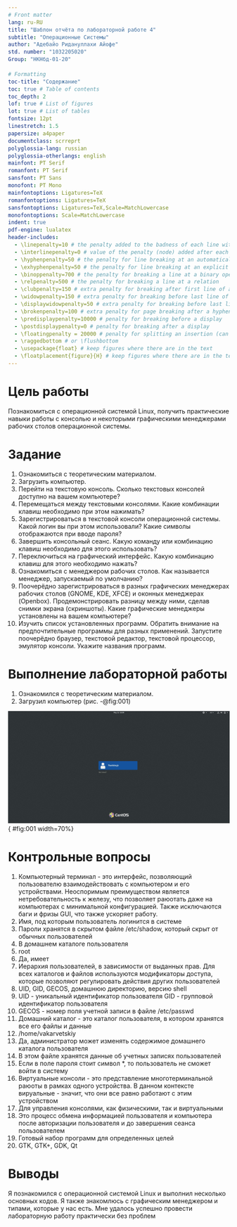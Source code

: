 ```yaml
---
# Front matter
lang: ru-RU
title: "Шаблон отчёта по лабораторной работе 4"
subtitle: "Операционные Системы"
author: "Адебайо Ридануллахи Айофе"
std. number: "1032205020"
Group: "НКНбд-01-20"

# Formatting
toc-title: "Содержание"
toc: true # Table of contents
toc_depth: 2
lof: true # List of figures
lot: true # List of tables
fontsize: 12pt
linestretch: 1.5
papersize: a4paper
documentclass: scrreprt
polyglossia-lang: russian
polyglossia-otherlangs: english
mainfont: PT Serif
romanfont: PT Serif
sansfont: PT Sans
monofont: PT Mono
mainfontoptions: Ligatures=TeX
romanfontoptions: Ligatures=TeX
sansfontoptions: Ligatures=TeX,Scale=MatchLowercase
monofontoptions: Scale=MatchLowercase
indent: true
pdf-engine: lualatex
header-includes:
  - \linepenalty=10 # the penalty added to the badness of each line within a paragraph (no associated penalty node) Increasing the value makes tex try to have fewer lines in the paragraph.
  - \interlinepenalty=0 # value of the penalty (node) added after each line of a paragraph.
  - \hyphenpenalty=50 # the penalty for line breaking at an automatically inserted hyphen
  - \exhyphenpenalty=50 # the penalty for line breaking at an explicit hyphen
  - \binoppenalty=700 # the penalty for breaking a line at a binary operator
  - \relpenalty=500 # the penalty for breaking a line at a relation
  - \clubpenalty=150 # extra penalty for breaking after first line of a paragraph
  - \widowpenalty=150 # extra penalty for breaking before last line of a paragraph
  - \displaywidowpenalty=50 # extra penalty for breaking before last line before a display math
  - \brokenpenalty=100 # extra penalty for page breaking after a hyphenated line
  - \predisplaypenalty=10000 # penalty for breaking before a display
  - \postdisplaypenalty=0 # penalty for breaking after a display
  - \floatingpenalty = 20000 # penalty for splitting an insertion (can only be split footnote in standard LaTeX)
  - \raggedbottom # or \flushbottom
  - \usepackage{float} # keep figures where there are in the text
  - \floatplacement{figure}{H} # keep figures where there are in the text
---
```


# Цель работы

Познакомиться с операционной системой Linux, получить практические навыки работы с консолью и некоторыми графическими менеджерами рабочих столов операционной
системы.

# Задание

1. Ознакомиться с теоретическим материалом.
2. Загрузить компьютер.
3. Перейти на текстовую консоль. Сколько текстовых консолей доступно на вашем компьютере?
4. Перемещаться между текстовыми консолями. Какие комбинации клавиш необходимо
при этом нажимать?
5. Зарегистрироваться в текстовой консоли операционной системы. Какой логин вы при
этом использовали? Какие символы отображаются при вводе пароля?
6. Завершить консольный сеанс. Какую команду или комбинацию клавиш необходимо
для этого использовать?
7. Переключиться на графический интерфейс. Какую комбинацию клавиш для этого
необходимо нажать?
8. Ознакомиться с менеджером рабочих столов. Как называется менеджер, запускаемый
по умолчанию?
9. Поочерёдно зарегистрироваться в разных графических менеджерах рабочих столов
(GNOME, KDE, XFCE) и оконных менеджерах (Openbox). Продемонстрировать разницу
между ними, сделав снимки экрана (скриншоты). Какие графические менеджеры
установлены на вашем компьютере?
10. Изучить список установленных программ. Обратить внимание на предпочтительные программы для разных применений. Запустите поочерёдно браузер, текстовой
редактор, текстовой процессор, эмулятор консоли. Укажите названия программ.


# Выполнение лабораторной работы

1. Ознакомился с теоретическим материалом.
2. Загрузил компьютер (рис. -@fig:001)

![добавил файл](image/001.jpg){ #fig:001 width=70%}

# Контрольные вопросы
1. Компьютерный терминал - это интерфейс, позволяющий пользователю взаимодействовать с компьютером и его устройствами. 
Неоспоримым преимуществом является нетребовательность к железу, что позволяет раюотать даже на компьютерах с минимальной конфигурацией. Также исключаются баги и фризы GUI, что также ускоряет работу. 
2. Имя, под которым пользователь логинится в системе 
3. Пароли хранятся в скрытом файле /etc/shadow, который скрыт от обычных пользователей 
4. В домашнем каталоге пользователя 
5. root 
6. Да, имеет 
7. Иерархия пользователей, в зависимости от выданных прав. Для всех каталогов и файлов используются модификаторы доступа, которые позволяют регулировать действия других пользователей 
8. UID, GID, GECOS, домашнюю директорию, версию shell 
9. UID - уникальный идентификатор пользователя 
   GID - групповой идентификатор пользователя 
10. GECOS - номер поля учетной записи в файле /etc/passwd 
11. Домашний каталог - это каталог пользователя, в котором хранятся все его файлы и данные 
12. /home/vakarvetskiy 
13. Да, администратор может изменять содержимое домашнего каталога пользователя 
14. В этом файле хранятся данные об учетных записях пользователей 
15. Если в поле пароля стоит символ *, то пользователь не сможет войти в систему 
16. Виртуальные консоли - это представление многотерминальной раюоты в рамках одного устройства. В данном контексте вируальные - значит, что они все равно работают с этим устройством 
17. Для управления консолями, как физическими, так и виртуальными 
18. Это процесс обмена информацией пользователя и компьютера после авторизации пользователя и до завершения сеанса пользователем 
19. Готовый набор программ для определенных целей
20.  GTK, GTK+, GDK, Qt

# Выводы

Я познакомился с операционной системой Linux и выполнил несколько основных кодов. Я также знакомлюсь с графическим менеджером и типами, которые у нас есть. Мне удалось успешно провести лабораторную работу практически без проблем
